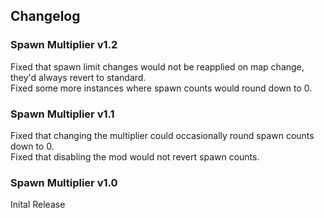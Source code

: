 ## Changelog

### Spawn Multiplier v1.2
Fixed that spawn limit changes would not be reapplied on map change, they'd always revert to standard.    
Fixed some more instances where spawn counts would round down to 0.

### Spawn Multiplier v1.1
Fixed that changing the multiplier could occasionally round spawn counts down to 0.    
Fixed that disabling the mod would not revert spawn counts.

### Spawn Multiplier v1.0
Inital Release
